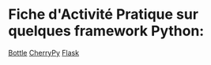 # Fiche d'Activité Pratique sur quelques framework Python:
[Bottle](Prj-Bottle.md)
[CherryPy](Prj-CherryPy.md)
[Flask](Prj-Flask.md)
